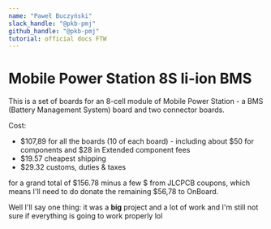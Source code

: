 ```yaml
---
name: "Paweł Buczyński"
slack_handle: "@pkb-pmj"
github_handle: "@pkb-pmj"
tutorial: official docs FTW
---
```


# Mobile Power Station 8S li-ion BMS

<!-- Describe your board in 2-3 sentences. What are you making? What will it do? -->
This is a set of boards for an 8-cell module of Mobile Power Station - a BMS (Battery Management System) board and two connector boards.

<!-- How much is it going to cost? -->
Cost:
- $107,89 for all the boards (10 of each board) - including about $50 for components and $28 in Extended component fees
- $19.57 cheapest shipping
- $29.32 customs, duties & taxes

for a grand total of $156.78 minus a few $ from JLCPCB coupons, which means I'll need to do donate the remaining $56,78 to OnBoard.

<!-- Tell us a little bit about your design process. What were some challenges? What helped? ***Totally optional*** -->
Well I'll say one thing: it was a **big** project and a lot of work and I'm still not sure if everything is going to work properly lol
